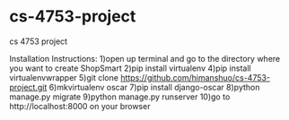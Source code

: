# cs-4753-project
cs 4753 project


Installation Instructions:
1)open up terminal and go to the directory where you want to create ShopSmart
2)pip install virtualenv
4)pip install virtualenvwrapper
5)git clone https://github.com/himanshuo/cs-4753-project.git
6)mkvirtualenv oscar
7)pip install django-oscar
8)python manage.py migrate
9)python manage.py runserver
10)go to http://localhost:8000 on your browser